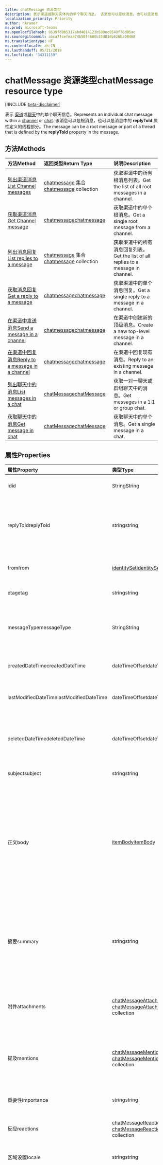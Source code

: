 ```yaml
---
title: chatMessage 资源类型
description: 表示渠道或聊天实体内的单个聊天消息。 该消息可以是根消息，也可以是消息中的 **replyToId** 属性定义的线程部分。
localization_priority: Priority
author: nkramer
ms.prod: microsoft-teams
ms.openlocfilehash: 0639fd0b5317abd4814123b500ec0548f78d05ac
ms.sourcegitcommit: abca7fcefeaa74b50f4600b35d816b626ba08468
ms.translationtype: HT
ms.contentlocale: zh-CN
ms.lasthandoff: 05/21/2019
ms.locfileid: "34311159"
---
```

# <a name="chatmessage-resource-type"></a><span data-ttu-id="be608-104">chatMessage 资源类型</span><span class="sxs-lookup"><span data-stu-id="be608-104">chatMessage resource type</span></span>

[!INCLUDE [beta-disclaimer](../../includes/beta-disclaimer.md)]

<span data-ttu-id="be608-105">表示 [渠道](channel.md)或[聊天](chat.md)中的单个聊天信息。</span><span class="sxs-lookup"><span data-stu-id="be608-105">Represents an individual chat message within a [channel](channel.md) or [chat](chat.md).</span></span> <span data-ttu-id="be608-106">该消息可以是根消息，也可以是消息中的 **replyToId** 属性定义的线程部分。</span><span class="sxs-lookup"><span data-stu-id="be608-106">The message can be a root message or part of a thread that is defined by the **replyToId** property in the message.</span></span>

## <a name="methods"></a><span data-ttu-id="be608-107">方法</span><span class="sxs-lookup"><span data-stu-id="be608-107">Methods</span></span>

| <span data-ttu-id="be608-108">方法</span><span class="sxs-lookup"><span data-stu-id="be608-108">Method</span></span>       | <span data-ttu-id="be608-109">返回类型</span><span class="sxs-lookup"><span data-stu-id="be608-109">Return Type</span></span>  |<span data-ttu-id="be608-110">说明</span><span class="sxs-lookup"><span data-stu-id="be608-110">Description</span></span>|
|:---------------|:--------|:----------|
|[<span data-ttu-id="be608-111">列出渠道消息</span><span class="sxs-lookup"><span data-stu-id="be608-111">List Channel messages</span></span>](../api/channel-list-messages.md) | <span data-ttu-id="be608-112">[chatmessage](chatmessage.md) 集合</span><span class="sxs-lookup"><span data-stu-id="be608-112">[chatmessage](chatmessage.md) collection</span></span> | <span data-ttu-id="be608-113">获取渠道中的所有根消息列表。</span><span class="sxs-lookup"><span data-stu-id="be608-113">Get the list of all root messages in a channel.</span></span>|
|[<span data-ttu-id="be608-114">获取渠道消息</span><span class="sxs-lookup"><span data-stu-id="be608-114">Get Channel message</span></span>](../api/channel-get-message.md) | [<span data-ttu-id="be608-115">chatmessage</span><span class="sxs-lookup"><span data-stu-id="be608-115">chatmessage</span></span>](chatmessage.md) | <span data-ttu-id="be608-116">获取渠道中的单个根消息。</span><span class="sxs-lookup"><span data-stu-id="be608-116">Get a single root message from a channel.</span></span>|
|[<span data-ttu-id="be608-117">列出消息回复</span><span class="sxs-lookup"><span data-stu-id="be608-117">List replies to a message</span></span>](../api/channel-list-messagereplies.md) | <span data-ttu-id="be608-118">[chatmessage](chatmessage.md) 集合</span><span class="sxs-lookup"><span data-stu-id="be608-118">[chatmessage](chatmessage.md) collection</span></span>| <span data-ttu-id="be608-119">获取渠道中的所有消息回复列表。</span><span class="sxs-lookup"><span data-stu-id="be608-119">Get the list of all replies to a message in channel.</span></span>|
|[<span data-ttu-id="be608-120">获取消息回复</span><span class="sxs-lookup"><span data-stu-id="be608-120">Get a reply to a message</span></span>](../api/channel-get-messagereply.md) | [<span data-ttu-id="be608-121">chatmessage</span><span class="sxs-lookup"><span data-stu-id="be608-121">chatmessage</span></span>](chatmessage.md)| <span data-ttu-id="be608-122">获取渠道中的单个消息回复。</span><span class="sxs-lookup"><span data-stu-id="be608-122">Get a single reply to a message in a channel.</span></span>|
|[<span data-ttu-id="be608-123">在渠道中发送消息</span><span class="sxs-lookup"><span data-stu-id="be608-123">Send a message in a channel</span></span>](../api/channel-post-chatmessage.md) | [<span data-ttu-id="be608-124">chatmessage</span><span class="sxs-lookup"><span data-stu-id="be608-124">chatmessage</span></span>](chatmessage.md)| <span data-ttu-id="be608-125">在渠道中创建新的顶级消息。</span><span class="sxs-lookup"><span data-stu-id="be608-125">Create a new top-level message in a channel.</span></span>|
|[<span data-ttu-id="be608-126">在渠道中回复消息</span><span class="sxs-lookup"><span data-stu-id="be608-126">Reply to a message in a channel</span></span>](../api/channel-post-messagereply.md) | [<span data-ttu-id="be608-127">chatmessage</span><span class="sxs-lookup"><span data-stu-id="be608-127">chatmessage</span></span>](chatmessage.md)| <span data-ttu-id="be608-128">在渠道中回复现有消息。</span><span class="sxs-lookup"><span data-stu-id="be608-128">Reply to an existing message in a channel.</span></span>|
|[<span data-ttu-id="be608-129">列出聊天中的消息</span><span class="sxs-lookup"><span data-stu-id="be608-129">List messages in a chat</span></span>](../api/chat-list-messages.md)  | [<span data-ttu-id="be608-130">chatMessage</span><span class="sxs-lookup"><span data-stu-id="be608-130">chatMessage</span></span>](../resources/chatmessage.md) | <span data-ttu-id="be608-131">获取一对一聊天或群组聊天中的消息。</span><span class="sxs-lookup"><span data-stu-id="be608-131">Get messages in a 1:1 or group chat.</span></span> |
|[<span data-ttu-id="be608-132">获取聊天中的消息</span><span class="sxs-lookup"><span data-stu-id="be608-132">Get message in chat</span></span>](../api/chat-get-message.md)  | [<span data-ttu-id="be608-133">chatMessage</span><span class="sxs-lookup"><span data-stu-id="be608-133">chatMessage</span></span>](../resources/chatmessage.md) | <span data-ttu-id="be608-134">获取聊天中的单个消息。</span><span class="sxs-lookup"><span data-stu-id="be608-134">Get a single message in a chat.</span></span> |


## <a name="properties"></a><span data-ttu-id="be608-135">属性</span><span class="sxs-lookup"><span data-stu-id="be608-135">Properties</span></span>
| <span data-ttu-id="be608-136">属性</span><span class="sxs-lookup"><span data-stu-id="be608-136">Property</span></span>     | <span data-ttu-id="be608-137">类型</span><span class="sxs-lookup"><span data-stu-id="be608-137">Type</span></span>   |<span data-ttu-id="be608-138">说明</span><span class="sxs-lookup"><span data-stu-id="be608-138">Description</span></span>|
|:---------------|:--------|:----------|
|<span data-ttu-id="be608-139">id</span><span class="sxs-lookup"><span data-stu-id="be608-139">id</span></span>|<span data-ttu-id="be608-140">String</span><span class="sxs-lookup"><span data-stu-id="be608-140">String</span></span>| <span data-ttu-id="be608-141">只读。</span><span class="sxs-lookup"><span data-stu-id="be608-141">Read-only.</span></span> <span data-ttu-id="be608-142">消息的唯一 ID。</span><span class="sxs-lookup"><span data-stu-id="be608-142">Unique ID of the message.</span></span>|
|<span data-ttu-id="be608-143">replyToId</span><span class="sxs-lookup"><span data-stu-id="be608-143">replyToId</span></span>| <span data-ttu-id="be608-144">string</span><span class="sxs-lookup"><span data-stu-id="be608-144">string</span></span> | <span data-ttu-id="be608-145">线程的父级消息/根消息的 Id。</span><span class="sxs-lookup"><span data-stu-id="be608-145">Id of the parent message/root message of the thread.</span></span> <span data-ttu-id="be608-146">（仅适用于频道中的消息，不适用于聊天）</span><span class="sxs-lookup"><span data-stu-id="be608-146">(Only applies to messages in channels not chats)</span></span> |
|<span data-ttu-id="be608-147">from</span><span class="sxs-lookup"><span data-stu-id="be608-147">from</span></span>|[<span data-ttu-id="be608-148">identitySet</span><span class="sxs-lookup"><span data-stu-id="be608-148">identitySet</span></span>](identityset.md)| <span data-ttu-id="be608-149">只读。</span><span class="sxs-lookup"><span data-stu-id="be608-149">Read only.</span></span> <span data-ttu-id="be608-150">消息发送者的详细信息。</span><span class="sxs-lookup"><span data-stu-id="be608-150">Details of the sender of the message.</span></span>|
|<span data-ttu-id="be608-151">etag</span><span class="sxs-lookup"><span data-stu-id="be608-151">etag</span></span>| <span data-ttu-id="be608-152">string</span><span class="sxs-lookup"><span data-stu-id="be608-152">string</span></span> | <span data-ttu-id="be608-153">消息的版本号。</span><span class="sxs-lookup"><span data-stu-id="be608-153">Version number of the message.</span></span> |
|<span data-ttu-id="be608-154">messageType</span><span class="sxs-lookup"><span data-stu-id="be608-154">messageType</span></span>|<span data-ttu-id="be608-155">String</span><span class="sxs-lookup"><span data-stu-id="be608-155">String</span></span>|<span data-ttu-id="be608-156">消息类型，当前支持的值包括：message、chatEvent、Typing。</span><span class="sxs-lookup"><span data-stu-id="be608-156">The type of message, current supported values are: message, chatEvent, Typing.</span></span>|
|<span data-ttu-id="be608-157">createdDateTime</span><span class="sxs-lookup"><span data-stu-id="be608-157">createdDateTime</span></span>|<span data-ttu-id="be608-158">dateTimeOffset</span><span class="sxs-lookup"><span data-stu-id="be608-158">dateTimeOffset</span></span>|<span data-ttu-id="be608-159">只读。</span><span class="sxs-lookup"><span data-stu-id="be608-159">Read only.</span></span> <span data-ttu-id="be608-160">创建消息时的时间戳。</span><span class="sxs-lookup"><span data-stu-id="be608-160">Timestamp of when the message was created.</span></span>|
|<span data-ttu-id="be608-161">lastModifiedDateTime</span><span class="sxs-lookup"><span data-stu-id="be608-161">lastModifiedDateTime</span></span>|<span data-ttu-id="be608-162">dateTimeOffset</span><span class="sxs-lookup"><span data-stu-id="be608-162">dateTimeOffset</span></span>|<span data-ttu-id="be608-163">只读。</span><span class="sxs-lookup"><span data-stu-id="be608-163">Read only.</span></span> <span data-ttu-id="be608-164">编辑/更新消息时的时间戳。</span><span class="sxs-lookup"><span data-stu-id="be608-164">Timestamp of when the message was edited/updated.</span></span>|
|<span data-ttu-id="be608-165">deletedDateTime</span><span class="sxs-lookup"><span data-stu-id="be608-165">deletedDateTime</span></span>|<span data-ttu-id="be608-166">dateTimeOffset</span><span class="sxs-lookup"><span data-stu-id="be608-166">dateTimeOffset</span></span>|<span data-ttu-id="be608-167">只读。</span><span class="sxs-lookup"><span data-stu-id="be608-167">Read only.</span></span> <span data-ttu-id="be608-168">删除消息时的时间戳，如果未删除则为 null。</span><span class="sxs-lookup"><span data-stu-id="be608-168">Timestamp at which the message was deleted, or null if not deleted.</span></span> |
|<span data-ttu-id="be608-169">subject</span><span class="sxs-lookup"><span data-stu-id="be608-169">subject</span></span>|<span data-ttu-id="be608-170">string</span><span class="sxs-lookup"><span data-stu-id="be608-170">string</span></span>| <span data-ttu-id="be608-171">消息的主题（纯文本）。</span><span class="sxs-lookup"><span data-stu-id="be608-171">The subject of the message, in plaintext.</span></span>|
|<span data-ttu-id="be608-172">正文</span><span class="sxs-lookup"><span data-stu-id="be608-172">body</span></span>|[<span data-ttu-id="be608-173">itemBody</span><span class="sxs-lookup"><span data-stu-id="be608-173">itemBody</span></span>](itembody.md)|<span data-ttu-id="be608-174">消息内容的纯文本/HTML 表示。</span><span class="sxs-lookup"><span data-stu-id="be608-174">Plaintext/HTML representation of the content of the message.</span></span> <span data-ttu-id="be608-175">表示形式由正文中的 contentType 进行指定。</span><span class="sxs-lookup"><span data-stu-id="be608-175">Representation is specified by the contentType inside the body.</span></span> <span data-ttu-id="be608-176">如果消息包含 [chatMessageMention](chatmessagemention.md)，则内容始终采用 HTML 格式。</span><span class="sxs-lookup"><span data-stu-id="be608-176">The content is always in HTML if the message contains a [chatMessageMention](chatmessagemention.md).</span></span> |
|<span data-ttu-id="be608-177">摘要</span><span class="sxs-lookup"><span data-stu-id="be608-177">summary</span></span>|<span data-ttu-id="be608-178">string</span><span class="sxs-lookup"><span data-stu-id="be608-178">string</span></span>| <span data-ttu-id="be608-179">可用于推送通知的消息摘要文本和摘要视图或回退视图。</span><span class="sxs-lookup"><span data-stu-id="be608-179">Summary text of the message that could be used for push notifications and summary views or fall back views.</span></span> <span data-ttu-id="be608-180">仅适用于频道消息，不适用于聊天消息。</span><span class="sxs-lookup"><span data-stu-id="be608-180">Only applies to channel messages, not chat messages.</span></span> |
|<span data-ttu-id="be608-181">附件</span><span class="sxs-lookup"><span data-stu-id="be608-181">attachments</span></span>|<span data-ttu-id="be608-182">[chatMessageAttachment](chatmessageattachment.md) 集合</span><span class="sxs-lookup"><span data-stu-id="be608-182">[chatMessageAttachment](chatmessageattachment.md) collection</span></span> |<span data-ttu-id="be608-183">附加文件。</span><span class="sxs-lookup"><span data-stu-id="be608-183">Attached files.</span></span> <span data-ttu-id="be608-184">附件目前是只读的 – 不支持发送附件。</span><span class="sxs-lookup"><span data-stu-id="be608-184">Attachments are currently read-only – sending attachments is not supported.</span></span> |
|<span data-ttu-id="be608-185">提及</span><span class="sxs-lookup"><span data-stu-id="be608-185">mentions</span></span>|<span data-ttu-id="be608-186">[chatMessageMention](chatmessagemention.md) 集合</span><span class="sxs-lookup"><span data-stu-id="be608-186">[chatMessageMention](chatmessagemention.md) collection</span></span>| <span data-ttu-id="be608-187">消息中提到的实体列表。</span><span class="sxs-lookup"><span data-stu-id="be608-187">List of entities mentioned in the message.</span></span> <span data-ttu-id="be608-188">当前支持用户、机器人、团队、渠道。</span><span class="sxs-lookup"><span data-stu-id="be608-188">Currently supports user, bot, team, channel.</span></span>|
|<span data-ttu-id="be608-189">重要性</span><span class="sxs-lookup"><span data-stu-id="be608-189">importance</span></span>| <span data-ttu-id="be608-190">string</span><span class="sxs-lookup"><span data-stu-id="be608-190">string</span></span> | <span data-ttu-id="be608-191">消息重要性包括：正常、高。</span><span class="sxs-lookup"><span data-stu-id="be608-191">The importance of the message: Normal, High.</span></span>|
|<span data-ttu-id="be608-192">反应</span><span class="sxs-lookup"><span data-stu-id="be608-192">reactions</span></span>| <span data-ttu-id="be608-193">[chatMessageReaction](chatmessagereaction.md) 集合</span><span class="sxs-lookup"><span data-stu-id="be608-193">[chatMessageReaction](chatmessagereaction.md) collection</span></span> | <span data-ttu-id="be608-194">此消息的反应（例如点赞）。</span><span class="sxs-lookup"><span data-stu-id="be608-194">Reactions for this message (for example, Like).</span></span>|
|<span data-ttu-id="be608-195">区域设置</span><span class="sxs-lookup"><span data-stu-id="be608-195">locale</span></span>|<span data-ttu-id="be608-196">string</span><span class="sxs-lookup"><span data-stu-id="be608-196">string</span></span>|<span data-ttu-id="be608-197">客户端设置的消息区域设置。</span><span class="sxs-lookup"><span data-stu-id="be608-197">Locale of the message set by the client.</span></span>|
|<span data-ttu-id="be608-198">webUrl</span><span class="sxs-lookup"><span data-stu-id="be608-198">webUrl</span></span>|<span data-ttu-id="be608-199">string</span><span class="sxs-lookup"><span data-stu-id="be608-199">string</span></span>|<span data-ttu-id="be608-200">导航至 Microsoft Teams 中的频道的超链接。</span><span class="sxs-lookup"><span data-stu-id="be608-200">A hyperlink that will navigate to the channel in Microsoft Teams.</span></span> <span data-ttu-id="be608-201">在 Microsoft Teams 中右键单击某个频道并选择“获取频道链接”即可获得此 URL。</span><span class="sxs-lookup"><span data-stu-id="be608-201">This is the URL that you get when you right-click a channel in Microsoft Teams and select Get link to channel.</span></span> <span data-ttu-id="be608-202">应将此 URL 视为不透明的 blob，而不对其进行解析。</span><span class="sxs-lookup"><span data-stu-id="be608-202">This URL should be treated as an opaque blob, and not parsed.</span></span> <span data-ttu-id="be608-203">只读。</span><span class="sxs-lookup"><span data-stu-id="be608-203">Read-only.</span></span>|

## <a name="json-representation"></a><span data-ttu-id="be608-204">JSON 表示形式</span><span class="sxs-lookup"><span data-stu-id="be608-204">JSON representation</span></span>

<span data-ttu-id="be608-205">下面是资源的 JSON 表示形式。</span><span class="sxs-lookup"><span data-stu-id="be608-205">The following is a JSON representation of the resource.</span></span>

<!-- {
  "blockType": "resource",
  "optionalProperties": [
    "deleted",
    "deletedDateTime",
    "attachments",
    "importance",
    "reactions",
    "mentions",
    "subject",
    "summary"
  ],
  "baseType": "microsoft.graph.entity",
  "@odata.type": "microsoft.graph.chatMessage"
}-->

```json
{
  "id": "string (identifier)",
  "replyToId": "string (identifier)",
  "from": {"@odata.type": "microsoft.graph.identitySet"},
  "etag": "string",
  "messageType": "string",
  "createdDateTime": "string (timestamp)",
  "lastModifiedDateTime": "string (timestamp)",
  "deletedDateTime": "string (timestamp)",
  "subject": "string",
  "body": {"@odata.type": "microsoft.graph.itemBody"},
  "summary": "string",
  "attachments": [{"@odata.type": "microsoft.graph.chatMessageAttachment"}],
  "mentions": [{"@odata.type": "microsoft.graph.chatMessageMention"}],
  "importance": "string",
  "policyViolation": "string",
  "reactions": [{"@odata.type": "microsoft.graph.chatMessageReaction"}],
  "locale": "string",
  "deleted": true
}

```

<!-- uuid: 8fcb5dbc-d5aa-4681-8e31-b001d5168d79
2015-10-25 14:57:30 UTC -->
<!--
{
  "type": "#page.annotation",
  "description": "chat message resource",
  "keywords": "",
  "section": "documentation",
  "tocPath": "",
  "suppressions": []
}
-->
